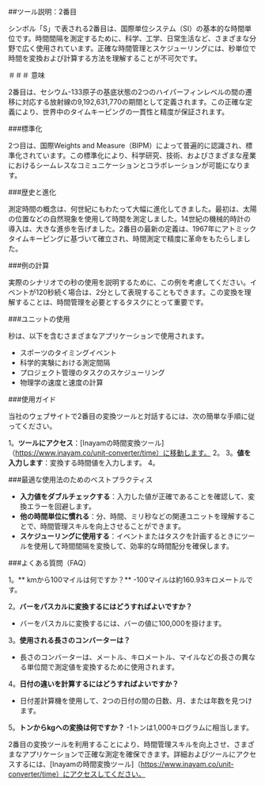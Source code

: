 ##ツール説明：2番目

シンボル「S」で表される2番目は、国際単位システム（SI）の基本的な時間単位です。時間間隔を測定するために、科学、工学、日常生活など、さまざまな分野で広く使用されています。正確な時間管理とスケジューリングには、秒単位で時間を変換および計算する方法を理解することが不可欠です。

＃＃＃ 意味

2番目は、セシウム-133原子の基底状態の2つのハイパーフィンレベルの間の遷移に対応する放射線の9,192,631,770の期間として定義されます。この正確な定義により、世界中のタイムキーピングの一貫性と精度が保証されます。

###標準化

2つ目は、国際Weights and Measure（BIPM）によって普遍的に認識され、標準化されています。この標準化により、科学研究、技術、およびさまざまな産業におけるシームレスなコミュニケーションとコラボレーションが可能になります。

###歴史と進化

測定時間の概念は、何世紀にもわたって大幅に進化してきました。最初は、太陽の位置などの自然現象を使用して時間を測定しました。14世紀の機械的時計の導入は、大きな進歩を告げました。2番目の最新の定義は、1967年にアトミックタイムキーピングに基づいて確立され、時間測定で精度に革命をもたらしました。

###例の計算

実際のシナリオでの秒の使用を説明するために、この例を考慮してください。イベントが120秒続く場合は、2分として表現することもできます。この変換を理解することは、時間管理を必要とするタスクにとって重要です。

###ユニットの使用

秒は、以下を含むさまざまなアプリケーションで使用されます。

- スポーツのタイミングイベント
- 科学的実験における測定間隔
- プロジェクト管理のタスクのスケジューリング
- 物理学の速度と速度の計算

###使用ガイド

当社のウェブサイトで2番目の変換ツールと対話するには、次の簡単な手順に従ってください。

1。**ツールにアクセス**：[Inayamの時間変換ツール]（https://www.inayam.co/unit-converter/time）に移動します。
2。
3。**値を入力します**：変換する時間値を入力します。
4。

###最適な使用法のためのベストプラクティス

-  **入力値をダブルチェックする**：入力した値が正確であることを確認して、変換エラーを回避します。
-  **他の時間単位に慣れる**：分、時間、ミリ秒などの関連ユニットを理解することで、時間管理スキルを向上させることができます。
-  **スケジューリングに使用する**：イベントまたはタスクを計画するときにツールを使用して時間間隔を変換して、効率的な時間配分を確保します。

###よくある質問（FAQ）

1。** kmから100マイルは何ですか？**
-100マイルは約160.93キロメートルです。

2。**バーをパスカルに変換するにはどうすればよいですか？**
- バーをパスカルに変換するには、バーの値に100,000を掛けます。

3。**使用される長さのコンバーターは？**
- 長さのコンバーターは、メートル、キロメートル、マイルなどの長さの異なる単位間で測定値を変換するために使用されます。

4。**日付の違いを計算するにはどうすればよいですか？**
- 日付差計算機を使用して、2つの日付の間の日数、月、または年数を見つけます。

5。**トンからkgへの変換は何ですか？**
-1トンは1,000キログラムに相当します。

2番目の変換ツールを利用することにより、時間管理スキルを向上させ、さまざまなアプリケーションで正確な測定を確保できます。詳細およびツールにアクセスするには、[Inayamの時間変換ツール]（https://www.inayam.co/unit-converter/time）にアクセスしてください。